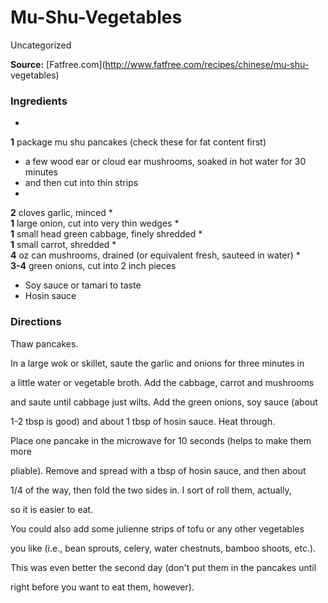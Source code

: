 ﻿

#  Mu-Shu-Vegetables

Uncategorized

  
**Source:** [Fatfree.com](http://www.fatfree.com/recipes/chinese/mu-shu-
vegetables)

###  Ingredients

  *  
**1** package mu shu pancakes (check these for fat content first)
  * a few wood ear or cloud ear mushrooms, soaked in hot water for 30 minutes
  * and then cut into thin strips
  *   
**2** cloves garlic, minced
  *   
**1** large onion, cut into very thin wedges
  *   
**1** small head green cabbage, finely shredded
  *   
**1** small carrot, shredded
  *   
**4** oz can mushrooms, drained (or equivalent fresh, sauteed in water)
  *   
**3-4** green onions, cut into 2 inch pieces
  * Soy sauce or tamari to taste
  * Hosin sauce

###  Directions

Thaw pancakes.

In a large wok or skillet, saute the garlic and onions for three minutes in

a little water or vegetable broth. Add the cabbage, carrot and mushrooms

and saute until cabbage just wilts. Add the green onions, soy sauce (about

1-2 tbsp is good) and about 1 tbsp of hosin sauce. Heat through.

Place one pancake in the microwave for 10 seconds (helps to make them more

pliable). Remove and spread with a tbsp of hosin sauce, and then about

1/4 of the way, then fold the two sides in. I sort of roll them, actually,

so it is easier to eat.

You could also add some julienne strips of tofu or any other vegetables

you like (i.e., bean sprouts, celery, water chestnuts, bamboo shoots, etc.).

This was even better the second day (don't put them in the pancakes until

right before you want to eat them, however).

